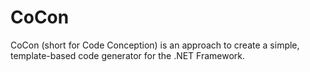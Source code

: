 CoCon
=====

CoCon (short for Code Conception) is an approach to create a simple, template-based code generator for the .NET Framework.

